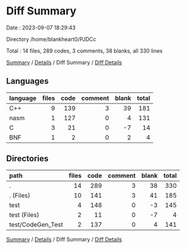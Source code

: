 # Diff Summary

Date : 2023-09-07 18:29:43

Directory /home/blankheart0/PJDCc

Total : 14 files,  289 codes, 3 comments, 38 blanks, all 330 lines

[Summary](results.md) / [Details](details.md) / Diff Summary / [Diff Details](diff-details.md)

## Languages
| language | files | code | comment | blank | total |
| :--- | ---: | ---: | ---: | ---: | ---: |
| C++ | 9 | 139 | 3 | 39 | 181 |
| nasm | 1 | 127 | 0 | 4 | 131 |
| C | 3 | 21 | 0 | -7 | 14 |
| BNF | 1 | 2 | 0 | 2 | 4 |

## Directories
| path | files | code | comment | blank | total |
| :--- | ---: | ---: | ---: | ---: | ---: |
| . | 14 | 289 | 3 | 38 | 330 |
| . (Files) | 10 | 141 | 3 | 41 | 185 |
| test | 4 | 148 | 0 | -3 | 145 |
| test (Files) | 2 | 11 | 0 | -7 | 4 |
| test/CodeGen_Test | 2 | 137 | 0 | 4 | 141 |

[Summary](results.md) / [Details](details.md) / Diff Summary / [Diff Details](diff-details.md)